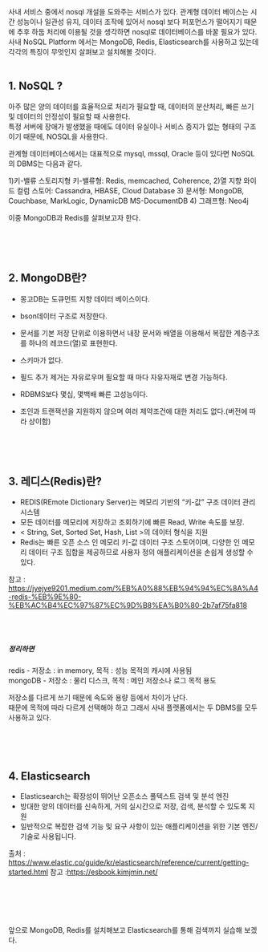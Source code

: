 사내 서비스 중에서 nosql 개설을 도와주는 서비스가 있다. 
관계형 데이터 베이스는 시간 성능이나 일관성 유지, 데이터 조작에 있어서 nosql 보다 퍼포먼스가 떨어지기 때문에 추후 하둡 처리에 이용될 것을 생각하면 nosql로 데이터베이스를 바꿀 필요가 있다.  
사내 NoSQL Platform 에서는 MongoDB, Redis, Elasticsearch를 사용하고 있는데 각각의 특징이 무엇인지 살펴보고 설치해볼 것이다.
  <br/><br/>

## 1. NoSQL ?  
아주 많은 양의 데이터를 효율적으로 처리가 필요할 때, 데이터의 분산처리, 빠른 쓰기 및 데이터의 안정성이 필요할 때 사용한다.  
특정 서버에 장애가 발생했을 때에도 데이터 유실이나 서비스 중지가 없는 형태의 구조이기 때문에, NOSQL을 사용한다.  
  
관계형 데이터베이스에서는 대표적으로 mysql, mssql, Oracle 등이 있다면 NoSQL의 DBMS는 다음과 같다.

1)키-밸류 스토리지형 키-밸류형: Redis, memcached, Coherence,
2)열 지향 와이드 컬럼 스토어: Cassandra, HBASE, Cloud Database
3) 문서형: MongoDB, Couchbase, MarkLogic, DynamicDB MS-DocumentDB
4) 그래프형: Neo4j
  
이중 MongoDB과 Redis를 살펴보고자 한다.
  
  <br/><br/><br/>
  

## 2. MongoDB란?
- 몽고DB는 도큐먼트 지향 데이터 베이스이다.
- bson데이터 구조로 저장한다.
- 문서를 기본 저장 단위로 이용하면서 내장 문서와 배열을 이용해서 복잡한 계층구조를 하나의 레코드(열)로 표현한다.
- 스키마가 없다.
- 필드 추가 제거는 자유로우며 필요할 때 마다 자유자재로 변경 가능하다.
- RDBMS보다 몇십, 몇백배 빠른 고성능이다.
- 조인과 트랜잭션을 지원하지 않으며 여러 제약조건에 대한 처리도 없다.(버전에 따라 상이함)
   
   <br/><br/><br/>
  
   
## 3. 레디스(Redis)란?
- REDIS(REmote Dictionary Server)는 메모리 기반의 “키-값” 구조 데이터 관리 시스템
- 모든 데이터를 메모리에 저장하고 조회하기에 빠른 Read, Write 속도를 보장.  
- < String, Set, Sorted Set, Hash, List >의 데이터 형식을 지원
- Redis는 빠른 오픈 소스 인 메모리 키-값 데이터 구조 스토어이며, 다양한 인 메모리 데이터 구조 집합을 제공하므로 사용자 정의 애플리케이션을 손쉽게 생성할 수 있다.
  
  
참고 : https://jyejye9201.medium.com/%EB%A0%88%EB%94%94%EC%8A%A4-redis-%EB%9E%80-%EB%AC%B4%EC%97%87%EC%9D%B8%EA%B0%80-2b7af75fa818

  <br/><br/>  
  
##### 정리하면   
redis - 저장소 : in memory, 목적 : 성능 목적의 캐시에 사용됨  
mongoDB - 저장소 :	물리 디스크, 목적 : 메인 저장소나 로그 목적 용도  

저장소를 다르게 쓰기 때문에 속도와 용량 등에서 차이가 난다.  
때문에 목적에 따라 다르게 선택해야 하고 그래서 사내 플랫폼에서는 두 DBMS를 모두 사용하고 있다.

<br/><br/><br/>

  
  
## 4. Elasticsearch
- Elasticsearch는 확장성이 뛰어난 오픈소스 풀텍스트 검색 및 분석 엔진
- 방대한 양의 데이터를 신속하게, 거의 실시간으로 저장, 검색, 분석할 수 있도록 지원
- 일반적으로 복잡한 검색 기능 및 요구 사항이 있는 애플리케이션을 위한 기본 엔진/기술로 사용됩니다.


출처 : https://www.elastic.co/guide/kr/elasticsearch/reference/current/getting-started.html
참고 :https://esbook.kimjmin.net/

<br/><br/><br/><br/>

앞으로 MongoDB, Redis를 설치해보고 Elasticsearch를 통해 검색까지 실습해 보겠다.
